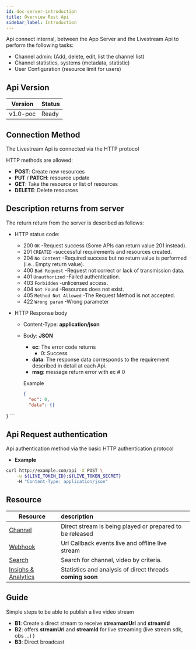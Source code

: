 ```yaml
---
id: doc-server-introduction
title: Overview Rest Api
sidebar_label: Introduction
---
```


Api connect internal, between the App Server and the Livestream Api to perform the following tasks:
* Channel admin: (Add, delete, edit, list the channel list)
* Channel statistics, systems (metadata, statistic)
* User Configuration (resource limit for users)

## Api Version

| Version  | Status |
| -------- | ------ |
| v1.0-poc | Ready  |

## Connection Method

The Livestream Api is connected via the HTTP protocol

HTTP methods are allowed:
* **POST**: Create new resources
* **PUT** / **PATCH**: resource update
* **GET**: Take the resource or list of resources
* **DELETE**: Delete resources

## Description returns from server

The return return from the server is described as follows:

* HTTP status code:
  * 200 `OK` -Request success (Some APIs can return value 201 instead).
  * 201 `CREATED` -successful requirements and resources created.
  * 204 `No Content` -Required success but no return value is performed (i.e.. Empty return value).
  * 400 `Bad Request` -Request not correct or lack of transmission data.
  * 401 `Unauthorized` -Failed authentication.
  * 403 `Forbidden` -unlicensed access.
  * 404 `Not Found` -Resources does not exist.
  * 405 `Method Not Allowed` -The Request Method is not accepted.
  * 422 `Wrong param` -Wrong parameter


* HTTP Response body
  * Content-Type: **application/json**
  * Body: **JSON**
    * **ec**: The error code returns
      * 0: Success
    * **data**: The response data corresponds to the requirement described in detail at each Api.
    * **msg**: message return error with ec # 0

    Example
    ```json
    {
      "ec": 0,
      "data": {}
}
    ```

## Api Request authentication

Api authentication method via the basic HTTP authentication protocol

* **Example**

```bash
curl http://example.com/api -X POST \
    -u ${LIVE_TOKEN_ID}:${LIVE_TOKEN_SECRET}
    -H "Content-Type: application/json"

```
## Resource

| Resource                                       | description                                               |
| ---------------------------------------------- |:--------------------------------------------------------- |
| [Channel](api-server-channel)                  | Direct stream is being played or prepared to be released  |
| [Webhook](api-server-webhook)                  | Url Callback events live and offline live stream          |
| [Search](doc-server-introduction)              | Search for channel, video by criteria.                    |
| [Insighs & Analytics](doc-server-introduction) | Statistics and analysis of direct threads **coming soon** |

## Guide

Simple steps to be able to publish a live video stream

* **B1**: Create a direct stream to receive **streamamUrl** and **streamId**
* **B2**: offers **streamUrl** and **streamId** for live streaming (live stream sdk, obs …) )
* **B3**: Direct broadcast